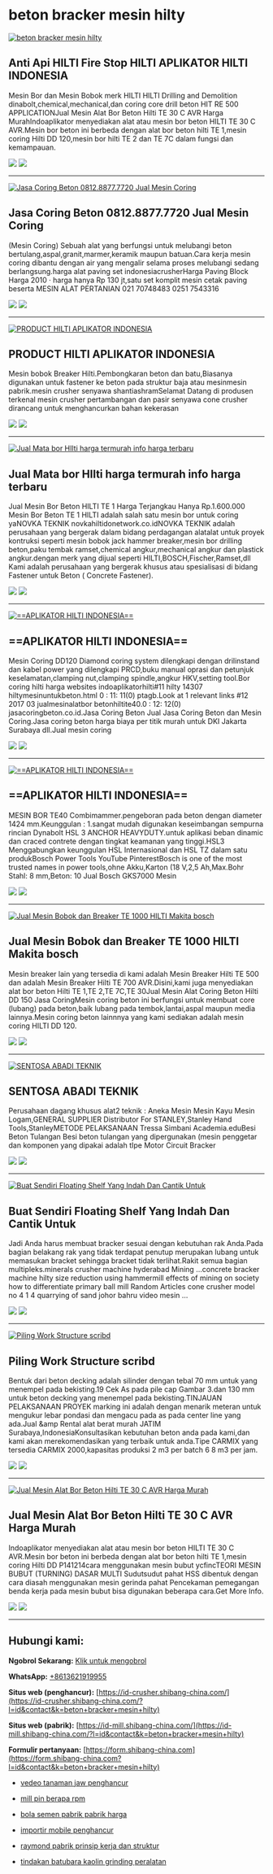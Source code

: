 # beton bracker mesin hilty

<a href="https://swt.shibang-china.com/?l=id&img&k=beton+bracker+mesin+hilty" target="_blank">![beton bracker mesin hilty](http://static.shibang-china.com/all-800x300/157.jpg)</a>

## Anti Api HILTI Fire Stop HILTI APLIKATOR HILTI INDONESIA
Mesin Bor dan Mesin Bobok merk HILTI HILTI Drilling and Demolition dinabolt,chemical,mechanical,dan coring core drill beton HIT RE 500 APPLICATIONJual Mesin Alat Bor Beton Hilti TE 30 C AVR Harga MurahIndoaplikator menyediakan alat atau mesin bor beton HILTI TE 30 C AVR.Mesin bor beton ini berbeda dengan alat bor beton hilti TE 1,mesin coring Hilti DD 120,mesin bor hilti TE 2 dan TE 7C dalam fungsi dan kemampauan.


<a href="https://whatsapp.shibangsoft.com/WhatsApp.php" target="_blank" title="WhatsApp">![](http://static.shibang-china.com/icon/whatsapp.png)</a> <a href="https://swt.shibang-china.com/?l=id&icon&k=beton+bracker+mesin+hilty" target="_blank">![](http://static.shibang-china.com/icon/chat-id.png)</a>

---

<a href="https://swt.shibang-china.com/?l=id&img&k=beton+bracker+mesin+hilty" target="_blank">![Jasa Coring Beton 0812.8877.7720 Jual Mesin Coring](http://static.shibang-china.com/all-800x300/400.jpg)</a>

## Jasa Coring Beton 0812.8877.7720 Jual Mesin Coring
(Mesin Coring) Sebuah alat yang berfungsi untuk melubangi beton bertulang,aspal,granit,marmer,keramik maupun batuan.Cara kerja mesin coring dibantu dengan air yang mengalir selama proses melubangi sedang berlangsung.harga alat paving set indonesiacrusherHarga Paving Block Harga 2010 · harga hanya Rp 130 jt,satu set komplit mesin cetak paving beserta MESIN ALAT PERTANIAN 021 70748483 0251 7543316


<a href="https://whatsapp.shibangsoft.com/WhatsApp.php" target="_blank" title="WhatsApp">![](http://static.shibang-china.com/icon/whatsapp.png)</a> <a href="https://swt.shibang-china.com/?l=id&icon&k=beton+bracker+mesin+hilty" target="_blank">![](http://static.shibang-china.com/icon/chat-id.png)</a>

---

<a href="https://swt.shibang-china.com/?l=id&img&k=beton+bracker+mesin+hilty" target="_blank">![PRODUCT HILTI APLIKATOR INDONESIA](http://static.shibang-china.com/all-800x300/459.jpg)</a>

## PRODUCT HILTI APLIKATOR INDONESIA
Mesin bobok Breaker Hilti.Pembongkaran beton dan batu,Biasanya digunakan untuk fastener ke beton pada struktur baja atau mesinmesin pabrik.mesin crusher senyawa shantiashramSelamat Datang di produsen terkenal mesin crusher pertambangan dan pasir senyawa cone crusher dirancang untuk menghancurkan bahan kekerasan


<a href="https://whatsapp.shibangsoft.com/WhatsApp.php" target="_blank" title="WhatsApp">![](http://static.shibang-china.com/icon/whatsapp.png)</a> <a href="https://swt.shibang-china.com/?l=id&icon&k=beton+bracker+mesin+hilty" target="_blank">![](http://static.shibang-china.com/icon/chat-id.png)</a>

---

<a href="https://swt.shibang-china.com/?l=id&img&k=beton+bracker+mesin+hilty" target="_blank">![Jual Mata bor HIlti harga termurah info harga terbaru](http://static.shibang-china.com/all-800x300/400.jpg)</a>

## Jual Mata bor HIlti harga termurah info harga terbaru
Jual Mesin Bor Beton HILTI TE 1 Harga Terjangkau Hanya Rp.1.600.000 Mesin Bor Beton TE 1 HILTI adalah salah satu mesin bor untuk coring yaNOVKA TEKNIK novkahiltidonetwork.co.idNOVKA TEKNIK adalah perusahaan yang bergerak dalam bidang perdagangan alatalat untuk proyek kontruksi seperti mesin bobok jack hammer breaker,mesin bor drilling beton,paku tembak ramset,chemical angkur,mechanical angkur dan plastick angkur.dengan merk yang dijual seperti HILTI,BOSCH,Fischer,Ramset,dll Kami adalah perusahaan yang bergerak khusus atau spesialisasi di bidang Fastener untuk Beton ( Concrete Fastener).


<a href="https://whatsapp.shibangsoft.com/WhatsApp.php" target="_blank" title="WhatsApp">![](http://static.shibang-china.com/icon/whatsapp.png)</a> <a href="https://swt.shibang-china.com/?l=id&icon&k=beton+bracker+mesin+hilty" target="_blank">![](http://static.shibang-china.com/icon/chat-id.png)</a>

---

<a href="https://swt.shibang-china.com/?l=id&img&k=beton+bracker+mesin+hilty" target="_blank">![==APLIKATOR HILTI INDONESIA==](http://static.shibang-china.com/all-800x300/606.jpg)</a>

## ==APLIKATOR HILTI INDONESIA==
Mesin Coring DD120 Diamond coring system dilengkapi dengan drilinstand dan kabel power yang dilengkapi PRCD,buku manual oprasi dan petunjuk keselamatan,clamping nut,clamping spindle,angkur HKV,setting tool.Bor coring hilti harga websites indoaplikatorhilti#11 hilty 14307 hiltymesinuntukbeton.html 0 : 11: 11(0) ptagb.Look at 1 relevant links #12 2017 03 jualmesinalatbor betonhiltite40.0 : 12: 12(0) jasacoringbeton.co.id.Jasa Coring Beton Jual Jasa Coring Beton dan Mesin Coring.Jasa coring beton harga biaya per titik murah untuk DKI Jakarta Surabaya dll.Jual mesin coring


<a href="https://whatsapp.shibangsoft.com/WhatsApp.php" target="_blank" title="WhatsApp">![](http://static.shibang-china.com/icon/whatsapp.png)</a> <a href="https://swt.shibang-china.com/?l=id&icon&k=beton+bracker+mesin+hilty" target="_blank">![](http://static.shibang-china.com/icon/chat-id.png)</a>

---

<a href="https://swt.shibang-china.com/?l=id&img&k=beton+bracker+mesin+hilty" target="_blank">![==APLIKATOR HILTI INDONESIA==](http://static.shibang-china.com/all-800x300/809.jpg)</a>

## ==APLIKATOR HILTI INDONESIA==
MESIN BOR TE40 Combimammer.pengeboran pada beton dengan diameter 1424 mm.Keunggulan : 1.sangat mudah digunakan keseimbangan sempurna rincian Dynabolt HSL 3 ANCHOR HEAVYDUTY.untuk aplikasi beban dinamic dan craced contrete dengan tingkat keamanan yang tinggi.HSL3 Menggabungkan keunggulan HSL Internasional dan HSL TZ dalam satu produkBosch Power Tools YouTube PinterestBosch is one of the most trusted names in power tools,ohne Akku,Karton (18 V,2,5 Ah,Max.Bohr Stahl: 8 mm,Beton: 10 Jual Bosch GKS7000 Mesin


<a href="https://whatsapp.shibangsoft.com/WhatsApp.php" target="_blank" title="WhatsApp">![](http://static.shibang-china.com/icon/whatsapp.png)</a> <a href="https://swt.shibang-china.com/?l=id&icon&k=beton+bracker+mesin+hilty" target="_blank">![](http://static.shibang-china.com/icon/chat-id.png)</a>

---

<a href="https://swt.shibang-china.com/?l=id&img&k=beton+bracker+mesin+hilty" target="_blank">![Jual Mesin Bobok dan Breaker TE 1000 HILTI Makita bosch](http://static.shibang-china.com/all-800x300/161.jpg)</a>

## Jual Mesin Bobok dan Breaker TE 1000 HILTI Makita bosch
Mesin breaker lain yang tersedia di kami adalah Mesin Breaker Hilti TE 500 dan adalah Mesin Breaker Hilti TE 700 AVR.Disini,kami juga menyediakan alat bor beton Hilti TE 1,TE 2,TE 7C,TE 30Jual Mesin Alat Coring Beton Hilti DD 150 Jasa CoringMesin coring beton ini berfungsi untuk membuat core (lubang) pada beton,baik lubang pada tembok,lantai,aspal maupun media lainnya.Mesin coring beton lainnnya yang kami sediakan adalah mesin coring HILTI DD 120.


<a href="https://whatsapp.shibangsoft.com/WhatsApp.php" target="_blank" title="WhatsApp">![](http://static.shibang-china.com/icon/whatsapp.png)</a> <a href="https://swt.shibang-china.com/?l=id&icon&k=beton+bracker+mesin+hilty" target="_blank">![](http://static.shibang-china.com/icon/chat-id.png)</a>

---

<a href="https://swt.shibang-china.com/?l=id&img&k=beton+bracker+mesin+hilty" target="_blank">![SENTOSA ABADI TEKNIK](http://static.shibang-china.com/all-800x300/1288.jpg)</a>

## SENTOSA ABADI TEKNIK
Perusahaan dagang khusus alat2 teknik : Aneka Mesin Mesin Kayu Mesin Logam,GENERAL SUPPLIER Distributor For STANLEY,Stanley Hand Tools,StanleyMETODE PELAKSANAAN Tressa Simbani Academia.eduBesi Beton Tulangan Besi beton tulangan yang dipergunakan (mesin penggetar dan komponen yang dipakai adalah tIpe Motor Circuit Bracker


<a href="https://whatsapp.shibangsoft.com/WhatsApp.php" target="_blank" title="WhatsApp">![](http://static.shibang-china.com/icon/whatsapp.png)</a> <a href="https://swt.shibang-china.com/?l=id&icon&k=beton+bracker+mesin+hilty" target="_blank">![](http://static.shibang-china.com/icon/chat-id.png)</a>

---

<a href="https://swt.shibang-china.com/?l=id&img&k=beton+bracker+mesin+hilty" target="_blank">![Buat Sendiri Floating Shelf Yang Indah Dan Cantik Untuk](http://static.shibang-china.com/all-800x300/729.jpg)</a>

## Buat Sendiri Floating Shelf Yang Indah Dan Cantik Untuk
Jadi Anda harus membuat bracker sesuai dengan kebutuhan rak Anda.Pada bagian belakang rak yang tidak terdapat penutup merupakan lubang untuk memasukan bracket sehingga bracket tidak terlihat.Rakit semua bagian multipleks.minerals crusher machine hyderabad Mining …concrete bracker machine hilty size reduction using hammermill effects of mining on society how to differentiate primary ball mill Random Articles cone crusher model no 4 1 4 quarrying of sand johor bahru video mesin …


<a href="https://whatsapp.shibangsoft.com/WhatsApp.php" target="_blank" title="WhatsApp">![](http://static.shibang-china.com/icon/whatsapp.png)</a> <a href="https://swt.shibang-china.com/?l=id&icon&k=beton+bracker+mesin+hilty" target="_blank">![](http://static.shibang-china.com/icon/chat-id.png)</a>

---

<a href="https://swt.shibang-china.com/?l=id&img&k=beton+bracker+mesin+hilty" target="_blank">![Piling Work Structure scribd](http://static.shibang-china.com/all-800x300/14.jpg)</a>

## Piling Work Structure scribd
Bentuk dari beton decking adalah silinder dengan tebal 70 mm untuk yang menempel pada bekisting.19 Cek As pada pile cap Gambar 3.dan 130 mm untuk beton decking yang menempel pada bekisting.TINJAUAN PELAKSANAAN PROYEK marking ini adalah dengan menarik meteran untuk mengukur lebar pondasi dan mengacu pada as pada center line yang ada.Jual &amp Rental alat berat murah JATIM Surabaya,IndonesiaKonsultasikan kebutuhan beton anda pada kami,dan kami akan merekomendasikan yang terbaik untuk anda.Tipe CARMIX yang tersedia CARMIX 2000,kapasitas produksi 2 m3 per batch 6 8 m3 per jam.


<a href="https://whatsapp.shibangsoft.com/WhatsApp.php" target="_blank" title="WhatsApp">![](http://static.shibang-china.com/icon/whatsapp.png)</a> <a href="https://swt.shibang-china.com/?l=id&icon&k=beton+bracker+mesin+hilty" target="_blank">![](http://static.shibang-china.com/icon/chat-id.png)</a>

---

<a href="https://swt.shibang-china.com/?l=id&img&k=beton+bracker+mesin+hilty" target="_blank">![Jual Mesin Alat Bor Beton Hilti TE 30 C AVR Harga Murah](http://static.shibang-china.com/all-800x300/11.jpg)</a>

## Jual Mesin Alat Bor Beton Hilti TE 30 C AVR Harga Murah
Indoaplikator menyediakan alat atau mesin bor beton HILTI TE 30 C AVR.Mesin bor beton ini berbeda dengan alat bor beton hilti TE 1,mesin coring Hilti DD P141214cara menggunakan mesin bubut ycfincTEORI MESIN BUBUT (TURNING) DASAR MULTI Sudutsudut pahat HSS dibentuk dengan cara diasah menggunakan mesin gerinda pahat Pencekaman pemegangan benda kerja pada mesin bubut bisa digunakan beberapa cara.Get More Info.


<a href="https://whatsapp.shibangsoft.com/WhatsApp.php" target="_blank" title="WhatsApp">![](http://static.shibang-china.com/icon/whatsapp.png)</a> <a href="https://swt.shibang-china.com/?l=id&icon&k=beton+bracker+mesin+hilty" target="_blank">![](http://static.shibang-china.com/icon/chat-id.png)</a>

---
## Hubungi kami:

**Ngobrol Sekarang:** [Klik untuk mengobrol](https://swt.shibang-china.com?l=id&contact&k=beton+bracker+mesin+hilty)

**WhatsApp:**  [+8613621919955](https://whatsapp.shibangsoft.com/WhatsApp.php)

**Situs web (penghancur):** [https://id-crusher.shibang-china.com/](https://id-crusher.shibang-china.com/?l=id&contact&k=beton+bracker+mesin+hilty)

**Situs web (pabrik):** [https://id-mill.shibang-china.com/](https://id-mill.shibang-china.com/?l=id&contact&k=beton+bracker+mesin+hilty)

**Formulir pertanyaan:** [https://form.shibang-china.com](https://form.shibang-china.com?l=id&contact&k=beton+bracker+mesin+hilty)

* [vedeo tanaman jaw penghancur](../33/vedeo%20tanaman%20jaw%20penghancur.md)

* [mill pin berapa rpm](../34/mill%20pin%20berapa%20rpm.md)

* [bola semen pabrik pabrik harga](../32/bola%20semen%20pabrik%20pabrik%20harga.md)

* [importir mobile penghancur](../32/importir%20mobile%20penghancur.md)

* [raymond pabrik prinsip kerja dan struktur](../33/raymond%20pabrik%20prinsip%20kerja%20dan%20struktur.md)

* [tindakan batubara kaolin grinding peralatan](../37/tindakan%20batubara%20kaolin%20grinding%20peralatan.md)